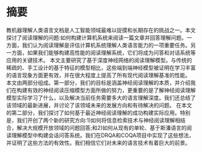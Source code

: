 # 摘要

教机器理解人类语言文档是人工智能领域最难以捉摸和长期存在的挑战之一。本文探讨了阅读理解的问题:如何构建计算机系统来阅读一篇文章并回答理解问题。一方面，我们认为阅读理解是评估计算机系统理解人类语言能力的一项重要任务。另一方面，如果我们能够构建高性能的阅读理解系统，它们将成为问答和对话系统等应用的关键技术。
本文主要研究了基于深度神经网络的阅读理解模型。与传统的稀疏的、手工设计的基于特征的模型相比，这些端到端神经模型被证明在学习丰富的语言现象方面更有效，并在很大程度上提高了所有现代阅读理解基准的性能。
本文由两部分组成。第一部分，我们的目标是涵盖神经阅读理解的本质，并介绍我们在构建有效的神经阅读压缩模型方面所做的努力，更重要的是了解神经阅读理解模型实际学习了什么，以及解决当前任务需要多大的语言理解深度。我们还总结了该领域的最新进展，并讨论了该领域未来的发展方向和有待解决的问题。
在本文的第二部分，我们探讨了如何基于最近神经阅读理解的成功构建实际应用。特别是，我们开创了两个新的研究方向:1)如何将信息检索技术与神经阅读理解相结合，解决大规模开放领域的问题回答;和2)如何从现有的单轮、基于斯潘语言的阅读理解模型中构建会话问答系统。我们在DRQA和COQA项目中实现了这些想法，并证明了这些方法的有效性。我们相信它们对未来的语言技术有着巨大的前景。
 

